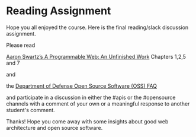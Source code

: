 # Reading Assignment

Hope you all enjoyed the course. Here is the final reading/slack discussion assignment. 

Please read 

[Aaron Swartz’s
A Programmable Web:
An Unfinished Work](
https://www.morganclaypool.com/doi/pdfplus/10.2200/S00481ED1V01Y201302WBE005) Chapters 1,2,5 and 7

and

the [Department of Defense Open Source Software (OSS) FAQ](https://dodcio.defense.gov/Open-Source-Software-FAQ)

and participate in a discussion in either the #apis or the #opensource channels with a comment of your own or a meaningful response to another student's comment.

Thanks! Hope you come away with some insights about good web architecture and open source software.
